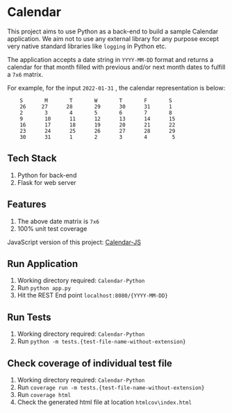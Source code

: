 # Calendar

This project aims to use Python as a back-end to build a sample Calendar application. We aim not to use any external library for any purpose except very native standard libraries like `logging` in Python etc.

The application accepts a date string in `YYYY-MM-DD` format and returns a calendar for that month filled with previous and/or next month dates to fulfill a `7x6` matrix.

For example, for the input `2022-01-31` , the calendar representation is below:

```
    S       M       T       W       T       F       S
    26     27      28       29      30      31      1
    2       3       4       5       6       7       8
    9       10      11      12      13      14      15
    16      17      18      19      20      21      22
    23      24      25      26      27      28      29
    30      31      1       2       3       4        5
```

## Tech Stack

1. Python for back-end
2. Flask for web server

## Features

1. The above date matrix is `7x6`
2. 100% unit test coverage

JavaScript version of this project: [Calendar-JS](https://github.com/ashu-tosh-kumar/Calendar-JS)


## Run Application
1. Working directory required: `Calendar-Python`
2. Run `python app.py`
3. Hit the REST End point `localhost:8080/{YYYY-MM-DD}`

## Run Tests
1. Working directory required: `Calendar-Python`
2. Run `python -m tests.{test-file-name-without-extension}`

## Check coverage of individual test file
1. Working directory required: `Calendar-Python`
2. Run `coverage run -m tests.{test-file-name-without-extension}`
3. Run `coverage html`
4. Check the generated html file at location `htmlcov\index.html`